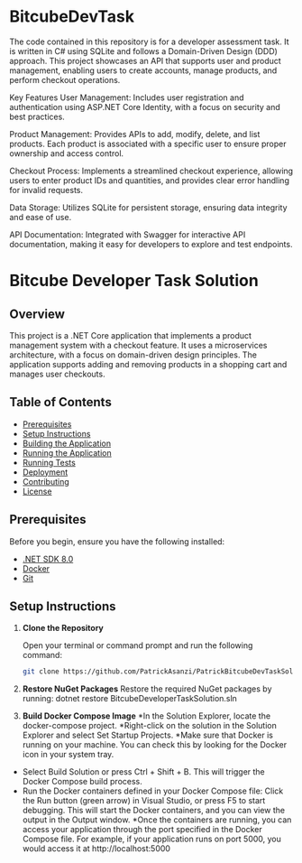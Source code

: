 # BitcubeDevTask
The code contained in this repository is for a developer assessment task. It is written in C# using SQLite and follows a Domain-Driven Design (DDD) approach. This project showcases an API that supports user and product management, enabling users to create accounts, manage products, and perform checkout operations.

Key Features
User Management: Includes user registration and authentication using ASP.NET Core Identity, with a focus on security and best practices.

Product Management: Provides APIs to add, modify, delete, and list products. Each product is associated with a specific user to ensure proper ownership and access control.

Checkout Process: Implements a streamlined checkout experience, allowing users to enter product IDs and quantities, and provides clear error handling for invalid requests.

Data Storage: Utilizes SQLite for persistent storage, ensuring data integrity and ease of use.

API Documentation: Integrated with Swagger for interactive API documentation, making it easy for developers to explore and test endpoints.
# Bitcube Developer Task Solution

## Overview

This project is a .NET Core application that implements a product management system with a checkout feature. It uses a microservices architecture, with a focus on domain-driven design principles. The application supports adding and removing products in a shopping cart and manages user checkouts.

## Table of Contents

- [Prerequisites](#prerequisites)
- [Setup Instructions](#setup-instructions)
- [Building the Application](#building-the-application)
- [Running the Application](#running-the-application)
- [Running Tests](#running-tests)
- [Deployment](#deployment)
- [Contributing](#contributing)
- [License](#license)

## Prerequisites

Before you begin, ensure you have the following installed:

- [.NET SDK 8.0](https://dotnet.microsoft.com/download/dotnet/8.0)
- [Docker](https://www.docker.com/get-started)
- [Git](https://git-scm.com/)

## Setup Instructions

1. **Clone the Repository**

   Open your terminal or command prompt and run the following command:

   ```bash
   git clone https://github.com/PatrickAsanzi/PatrickBitcubeDevTaskSolution.git
   
2. **Restore NuGet Packages**
Restore the required NuGet packages by running:
dotnet restore BitcubeDeveloperTaskSolution.sln

3. **Build Docker Compose Image**
*In the Solution Explorer, locate the docker-compose project.
*Right-click on the solution in the Solution Explorer and select Set Startup Projects.
*Make sure that Docker is running on your machine. You can check this by looking for the Docker icon in your system tray.
* Select Build Solution or press Ctrl + Shift + B. This will trigger the Docker Compose build process.
* Run the Docker containers defined in your Docker Compose file:
Click the Run button (green arrow) in Visual Studio, or press F5 to start debugging.
This will start the Docker containers, and you can view the output in the Output window.
*Once the containers are running, you can access your application through the port specified in the Docker Compose file. For example, if your application runs on port 5000, you would access it at http://localhost:5000


